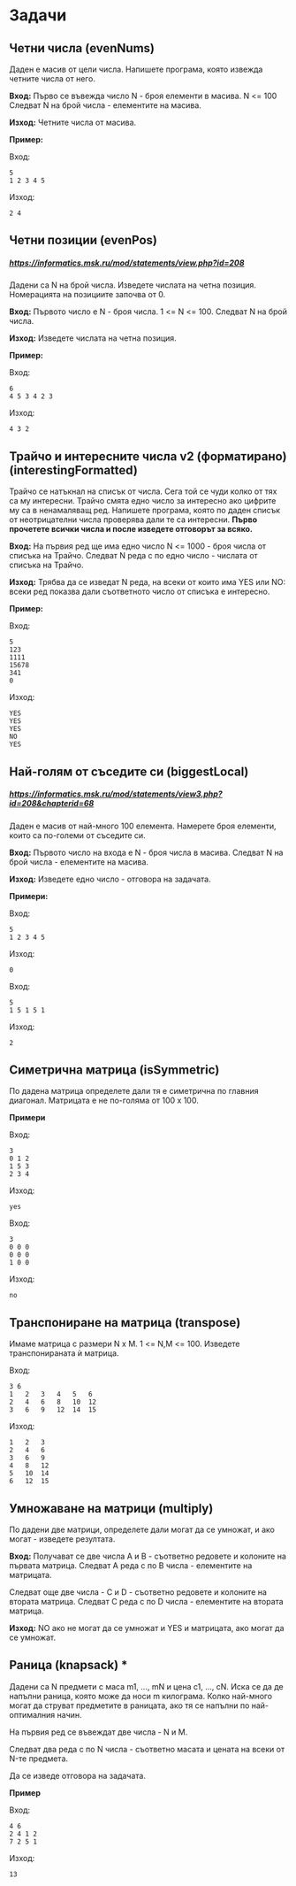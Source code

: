 # Задачи
## Четни числа (evenNums)

Даден е масив от цели числа. Напишете програма, която извежда четните числа от него.

**Вход:** Първо се въвежда число N - броя елементи в масива. N <= 100 Следват N на брой числа - елементите на масива.

**Изход:** Четните числа от масива. 

**Пример:**

Вход:

	5
	1 2 3 4 5

Изход:
	
	2 4

## Четни позиции (evenPos)
##### https://informatics.msk.ru/mod/statements/view.php?id=208
Дадени са N на брой числа. Изведете числата на четна позиция. Номерацията  на позициите започва от 0.

**Вход:** Първото число е N - броя числа. 1 <= N <= 100. Следват N на брой числа.

**Изход:** Изведете числата на четна позиция.

**Пример:**

Вход:
	
	6
	4 5 3 4 2 3

Изход:
	
	4 3 2

## Трайчо и интересните числа v2 (форматирано) (interestingFormatted)

Трайчо се натъкнал на списък от числа. Сега той се чуди колко от тях са му интересни. Трайчо смята едно число за интересно ако цифрите му са в ненамаляващ ред. Напишете програма, която по даден списък от неотрицателни числа проверява дали те са интересни. **Първо прочетете всички числа и после изведете отговорът за всяко.**

**Вход:** На първия ред ще има едно число N <= 1000 - броя числа от списъка на Трайчо. Следват N реда с по едно число - числата от списъка на Трайчо.

**Изход:** Трябва да се изведат N реда, на всеки от които има YES или NO: всеки ред показва дали съответното число от списъка е интересно.

**Пример:**

Вход:

	5
	123
	1111
	15678
	341
	0

Изход:

	YES
	YES
	YES
	NO
	YES

## Най-голям от съседите си (biggestLocal)
##### https://informatics.msk.ru/mod/statements/view3.php?id=208&chapterid=68

Даден е масив от най-много 100 елемента. Намерете броя елементи, които са по-големи от съседите си.

**Вход:** Първото число на входа е N - броя числа в масива. Следват N на брой числа - елементите на масива.

**Изход:** Изведете едно число - отговора на задачата.

**Примери:**

Вход: 

	5
	1 2 3 4 5

Изход:

	0

Вход:

	5
	1 5 1 5 1

Изход:

	2

## Симетрична матрица (isSymmetric)

По дадена матрица определете дали тя е симетрична по главния диагонал. Матрицата е не по-голяма от 100 х 100.

**Примери**

Вход:

	3
	0 1 2
	1 5 3
	2 3 4

Изход:

	yes

Вход:

	3
	0 0 0
	0 0 0
	1 0 0

Изход:

	no


## Транспониране на матрица (transpose)

Имаме матрица с размери N х M. 1 <= N,M <= 100. Изведете транспонираната ѝ матрица.

Вход:
	
	3 6
	1 	2	3	4	5	6
	2 	4 	6	8 	10	12
	3	6 	9 	12 	14	15

Изход:

	1	2	3
	2	4	6
	3	6	9
	4	8	12
	5	10	14
	6	12	15

## Умножаване на матрици (multiply)

По дадени две матрици, определете дали могат да се умножат, и ако могат - изведете резултата.

**Вход:** Получават се две числа A и B - съответно редовете и колоните на първата матрица. Следват A реда с по B числа - елементите на матрицата.

Следват още две числа - C и D - съответно редовете и колоните на втората матрица. Следват C реда с по D числа - елементите на втората матрица.

**Изход:** NO ако не могат да се умножат и YES и матрицата, ако могат да се умножат.

## Раница (knapsack) *

Дадени са N предмети с маса m1, ..., mN и цена c1, ..., cN. 
Иска се да де напълни раница, която може да носи m килограма.
Колко най-много могат да струват предметите в раницата, ако тя се напълни по най-оптималния начин.

На първия ред се въвеждат две числа - N и M.

Следват два реда с по N числа - съответно масата и цената на всеки от N-те предмета.

Да се изведе отговора на задачата.

**Пример**

Вход:
	
	4 6
	2 4 1 2
	7 2 5 1

Изход: 

	13
